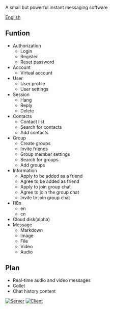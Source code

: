 A small but powerful instant messaging software

[English](https://github.com/bittyIm/.github/blob/main/profile/README.md)

## Funtion

- Authorization
   - Login
   - Register
   - Reset password
- Account
   - Virtual account
- User
   - User profile
   - User settings
- Session
   - Hang
   - Reply
   - Delete
- Contacts
   - Contact list
   - Search for contacts
   - Add contacts
- Group
   - Create groups
   - Invite friends
   - Group member settings
   - Search for groups
   - Add groups
- Information
   - Apply to be added as a friend
   - Agree to be added as friend
   - Apply to join group chat
   - Agree to join the group chat
   - Invite to join group chat
- I18n
   - en 
   - cn
- Cloud disk(alpha)
- Message
   - Markdown
   - Image
   - File
   - Video
   - Audio

## Plan
   - Real-time audio and video messages
   - Collet
   - Chat history content
   
   
[![Server](https://github.com/bittyIm/bitty_serv/actions/workflows/go.yml/badge.svg)](https://github.com/bittyIm/bitty_serv/actions/workflows/go.yml) [![Client](https://github.com/bittyIm/bitty_vue/actions/workflows/node.js.yml/badge.svg)](https://github.com/bittyIm/bitty_vue/actions/workflows/node.js.yml)
